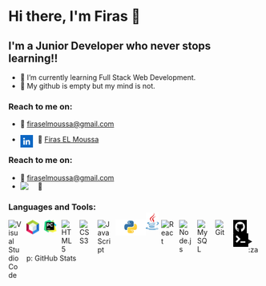 # Hi there, I'm Firas 👋

## I'm a Junior Developer who never stops learning!!

- 🌱 I’m currently learning Full Stack Web Development.
- 🌱 My github is empty but my mind is not.

### Reach to me on:

- 🌱 firaselmoussa@gmail.com

- 🌱 <a href="https://www.linkedin.com/in/firas-el-moussa-ab325221b"><img src="img/linkedin-logo.jpg" width='25px' align="left" style="padding-right:10px;">Firas EL Moussa</a>

### Reach to me on:

- 🌱 firaselmoussa@gmail.com
- 🌱 <img src="img/linkedin-logo" width='25px' align="left" style="padding-right:10px;">

### Languages and Tools:

<img align="left" alt="Visual Studio Code" width="26px" src="https://cdn.jsdelivr.net/gh/devicons/devicon/icons/vscode/vscode-original.svg" style="padding-right:10px;" />

<img src="img/netbeans-logo.png" width='25px' align="left" style="padding-right:10px;">

<img src="img/pycharm-logo.png" width='25px' align="left" style="padding-right:10px;">

<img align="left" alt="HTML5" width="26px" src="https://cdn.jsdelivr.net/gh/devicons/devicon/icons/html5/html5-original.svg" style="padding-right:10px;" />

<img align="left" alt="CSS3" width="26px" src="https://cdn.jsdelivr.net/gh/devicons/devicon/icons/css3/css3-original.svg" style="padding-right:10px;" />

<img align="left" alt="JavaScript" width="26px" src="https://cdn.jsdelivr.net/gh/devicons/devicon/icons/javascript/javascript-original.svg" style="padding-right:10px;" />

<img src="img/python-logo.png" width='60px' align="left">

<img src="img/java-logo.png" width='26px' align="left" style="padding-right:5px; margin-top:-15px;">

<img align="left" alt="React" width="26px" src="https://cdn.jsdelivr.net/gh/devicons/devicon/icons/react/react-original.svg" style="padding-right:10px;" />

<img align="left" alt="Node.js" width="26px" src="https://cdn.jsdelivr.net/gh/devicons/devicon/icons/nodejs/nodejs-original.svg" style="padding-right:10px;" />

<img align="left" alt="MySQL" width="26px" src="https://cdn.jsdelivr.net/gh/devicons/devicon/icons/mysql/mysql-original.svg" style="padding-right:10px;" />

<img align="left" alt="Git" width="26px" src="https://cdn.jsdelivr.net/gh/devicons/devicon/icons/git/git-original.svg" style="padding-right:10px;" />

<img src="img/github-logo.webp" width='27px' align="left" style="margin-right:10px;">

<img src="img/terminal.png" width='30px' align="left">

<br/>
<br/>

<details>
  <summary>:zap: GitHub Stats</summary>

  <img align="left" alt="firaselmoussa's GitHub Stats" src="https://github-readme-stats.vercel.app/api?username=firaselmoussa&hide_border=false&title_color=ff652f&icon_color=FFE400&bg_color=09131B&text_color=ffffff&border_color=0c1a25" />

</details>
